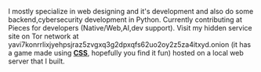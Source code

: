 I mostly specialize in web designing and it's development and also do some backend,cybersecurity development in Python. Currently contributing at Pieces for developers (Native/Web,AI,dev support). Visit my hidden service site on Tor network at yavi7konrrlixjyehpsjraz5zvgxq3g2dpxqfs62uo2oy2z5za4itxyd.onion (it has a game made using <b><u>CSS</u></b>, hopefully you find it fun) hosted on a local web server that I built.
